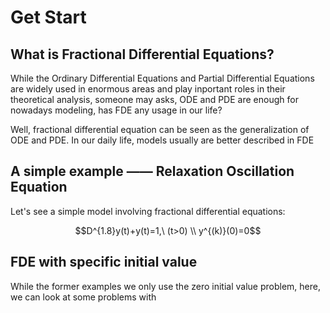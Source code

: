 # Get Start

## What is Fractional Differential Equations?

While the Ordinary Differential Equations and Partial Differential Equations are widely used in enormous areas and play inportant roles in their theoretical analysis, someone may asks, ODE and PDE are enough for nowadays modeling, has FDE any usage in our life?

Well, fractional differential equation can be seen as the generalization of ODE and PDE. In our daily life, models usually are better described in FDE

## A simple example —— Relaxation Oscillation Equation

Let's see a simple model involving fractional differential equations:

```math
D^{1.8}y(t)+y(t)=1,\ (t>0)
\\
y^{(k)}(0)=0
```

## FDE with specific initial value

While the former examples we only use the zero initial value problem, here, we can look at some problems with 